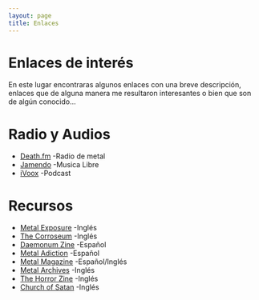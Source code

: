```yaml
---
layout: page
title: Enlaces
---
```

# Enlaces de interés

En este lugar encontraras algunos enlaces con una breve descripción, enlaces que de alguna manera me resultaron interesantes o bien que son de algún conocido...

# Radio y Audios

- [Death.fm](http://death.fm/modules.php?name=Listen "Death Fucking Metal Radio") -Radio de metal
- [Jamendo](https://jamendo.com "Jamendo") -Musica Libre
- [iVoox](https://ivoox.com "iVoox") -Podcast

# Recursos

- [Metal Exposure](http://metal-exposure.com "Metal Exposure") -Inglés
- [The Corroseum](https://www.thecorroseum.org/ "The Corroseum") -Inglés
- [Daemonum Zine](http://www.daemonumzine.info/ "Daemonum Zine") -Español
- [Metal Adiction](https://metal-addiction.cl/ "Metal Adiction") -Español
- [Metal Magazine](https://metalmagazine.eu/es/ "Metal MAgazine") -Español/Inglés
- [Metal Archives](https://www.metal-archives.com/ "Metal Archives") -Inglés
- [The Horror Zine](https://www.thehorrorzine.com/ "The Horror Zine") -Inglés
- [Church of Satan](https://www.churchofsatan.com/ "Church of Satan") -Inglés

